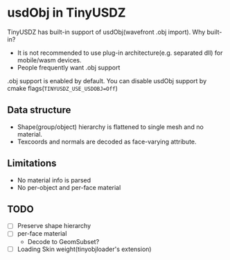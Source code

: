 # usdObj in TinyUSDZ

TinyUSDZ has built-in support of usdObj(wavefront .obj import).
Why built-in?

* It is not recommended to use plug-in architecture(e.g. separated dll) for mobile/wasm devices.
* People frequently want .obj support

.obj support is enabled by default. You can disable usdObj support by cmake flags(`TINYUSDZ_USE_USDOBJ=Off`)

## Data structure

* Shape(group/object) hierarchy is flattened to single mesh and no material.
* Texcoords and normals are decoded as face-varying attribute.

## Limitations

* No material info is parsed
* No per-object and per-face material

## TODO

* [ ] Preserve shape hierarchy
* [ ] per-face material
  * Decode to GeomSubset?
* [ ] Loading Skin weight(tinyobjloader's extension)
